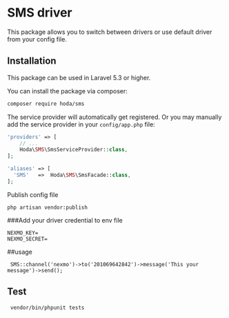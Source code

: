 # SMS driver
This package allows you to switch between drivers or use default driver from your config file.
## Installation

This package can be used in Laravel 5.3 or higher.

You can install the package via composer:

``` bash
composer require hoda/sms
```

The service provider will automatically get registered. Or you may manually add the service provider in your `config/app.php` file:

```php
'providers' => [
    // ...
    Hoda\SMS\SmsServiceProvider::class,
];

'aliases' => [
  'SMS'   =>  Hoda\SMS\SmsFacade::class,
];
```

Publish config file

```
php artisan vendor:publish
```

###Add your driver credential to env file 

``` 
NEXMO_KEY=
NEXMO_SECRET=
``` 

##usage
```
 SMS::channel('nexmo')->to('201069642842')->message('This your message')->send();
```

## Test
```
 vendor/bin/phpunit tests
```
